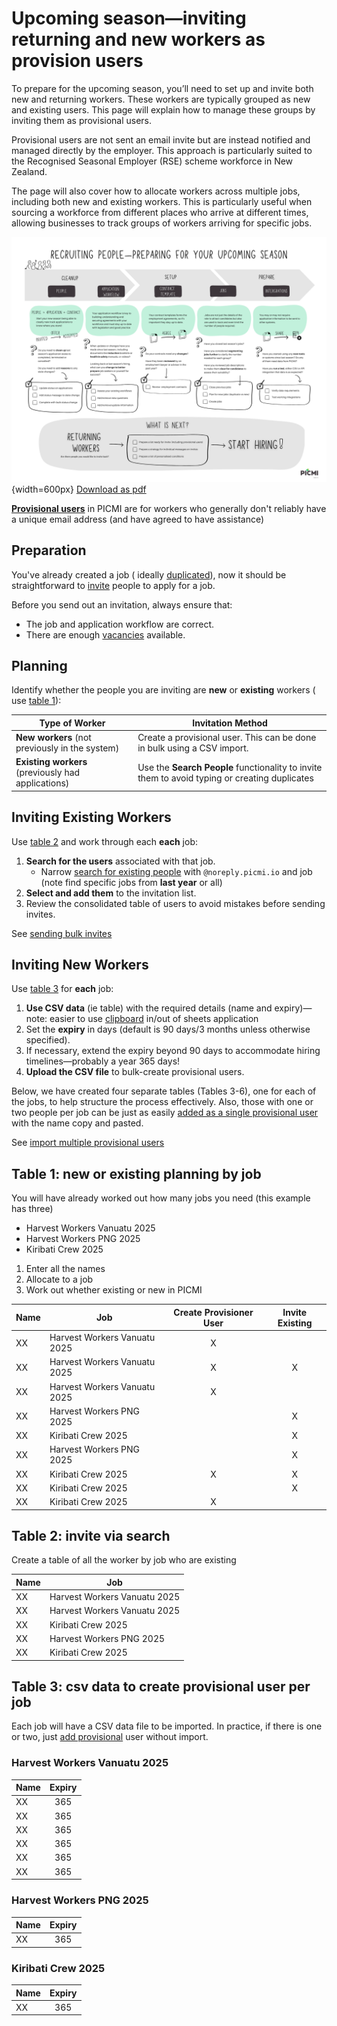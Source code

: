 # Upcoming season—inviting returning and new workers as provision users

To prepare for the upcoming season, you’ll need to set up and invite both new and returning workers. These workers are
typically grouped as new and existing users. This page will explain how to manage these groups by inviting them as
provisional users.

Provisional users are not sent an email invite but are instead notified and managed directly by the employer. This
approach is particularly suited to the Recognised Seasonal Employer (RSE) scheme workforce in New Zealand.

The page will also cover how to allocate workers across multiple jobs, including both new and existing workers. This is
particularly useful when sourcing a workforce from different places who arrive at different times, allowing businesses
to track groups of workers arriving for specific jobs.

![upcoming season](../../assets/upcoming-season.png){width=600px}
[Download as pdf](../../assets/upcoming-season.pdf)

<prompt>

**[Provisional users](provisional-user.md)** in PICMI are for workers who generally don't reliably have a unique email
address (and have agreed to have assistance)

</prompt>

## Preparation

You've already created a job (
ideally [duplicated](https://help.picmi.io/business/article/duplicate-a-job.html#to-create-a-duplicate)), now it should
be straightforward to [invite](https://help.picmi.io/business/article/inviting-for-jobs.html) people to apply for a job.
                               
<prompt>

Before you send out an invitation, always ensure that:

* The job and application workflow are correct.
* There are enough [vacancies](https://help.picmi.io/business/article/job-application-controls.html) available.
               
</prompt>

## Planning

Identify whether the people you are inviting are **new** or **existing** workers (
use [table 1](#table-1-new-or-existing-planning-by-job)):

| **Type of Worker**                                 | **Invitation Method**                                                                         |
|----------------------------------------------------|-----------------------------------------------------------------------------------------------|
| **New workers** (not previously in the system)     | Create a provisional user. This can be done in bulk using a CSV import.                       |
| **Existing workers** (previously had applications) | Use the **Search People** functionality to invite them to avoid typing or creating duplicates |

## Inviting Existing Workers

Use [table 2](#table-2-invite-via-search) and work through each **each** job:

1. **Search for the users** associated with that job.
    * Narrow [search for existing people](https://help.picmi.io/business/article/inviting-for-jobs.html#search-existing-people)
   with `@noreply.picmi.io` and job (note find specific jobs from **last year** or all)
2. **Select and add them** to the invitation list.
3. Review the consolidated table of users to avoid mistakes before sending invites.

See [sending bulk invites](https://help.picmi.io/business/article/inviting-for-jobs.html#send-bulk-invites-from-spreadsheet-application)

## Inviting New Workers

Use [table 3](#table-3-csv-data-to-create-provisional-user-per-job) for **each** job:

1. **Use CSV data** (ie table) with the required details (name and expiry)—note: easier to
   use [clipboard](https://help.picmi.io/business/article/provisional-user.html#download-access-codes-template) in/out
   of sheets application
2. Set the **expiry** in days (default is 90 days/3 months unless otherwise specified).
3. If necessary, extend the expiry beyond 90 days to accommodate hiring timelines—probably a year 365 days!
4. **Upload the CSV file** to bulk-create provisional users.

Below, we have created four separate tables (Tables 3-6), one for each of the jobs, to help structure the process
effectively. Also, those with one or two people per job can be just as
easily [added as a single provisional user](https://help.picmi.io/business/article/provisional-user.html#add-a-provisional-user)
with the name copy and pasted.

See [import multiple provisional users](https://help.picmi.io/business/article/provisional-user.html#import-multiple-provisional-users)

<instructions>

## Table 1: new or existing planning by job

You will have already worked out how many jobs you need (this example has three)
   
<prompt>

* Harvest Workers Vanuatu 2025
* Harvest Workers PNG 2025
* Kiribati Crew 2025

</prompt>

1. Enter all the names
2. Allocate to a job
3. Work out whether existing or new in PICMI

| **Name** | **Job**                      | **Create Provisioner User** | **Invite Existing** |
|----------|------------------------------|:---------------------------:|:-------------------:|
| XX       | Harvest Workers Vanuatu 2025 |              X              |                     |
| XX       | Harvest Workers Vanuatu 2025 |              X              |          X          |
| XX       | Harvest Workers Vanuatu 2025 |              X              |                     |
| XX       | Harvest Workers PNG 2025     |                             |          X          |
| XX       | Kiribati Crew 2025           |                             |          X          |
| XX       | Harvest Workers PNG 2025     |                             |          X          |
| XX       | Kiribati Crew 2025           |              X              |          X          |
| XX       | Kiribati Crew 2025           |                             |          X          |
| XX       | Kiribati Crew 2025           |              X              |                     |

</instructions>  

<instructions>  

## Table 2: invite via search

Create a table of all the worker by job who are existing

| Name | Job                          |
|------|------------------------------|
| XX   | Harvest Workers Vanuatu 2025 |
| XX   | Harvest Workers Vanuatu 2025 |
| XX   | Kiribati Crew 2025           |
| XX   | Harvest Workers PNG 2025     |
| XX   | Kiribati Crew 2025           |

</instructions>  

<instructions>  

## Table 3: csv data to create provisional user per job

Each job will have a CSV data file to be imported. In practice, if there is one or two,
just [add provisional](provisional-user.md#add-a-provisional-user) user without import.

### Harvest Workers Vanuatu 2025

| **Name** | **Expiry** |
|----------|:----------:|
| XX       |    365     |
| XX       |    365     |
| XX       |    365     |
| XX       |    365     |
| XX       |    365     |
| XX       |    365     |

### Harvest Workers PNG 2025

| **Name** | **Expiry** |
|----------|:----------:|
| XX       |    365     |

### Kiribati Crew 2025

| **Name** | **Expiry** |
|----------|:----------:|
| XX       |    365     |

</instructions>  
